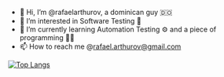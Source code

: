 - 👋 Hi, I’m @rafaelarthurov, a dominican guy 🇩🇴
- 👀 I’m interested in Software Testing 🐞
- 🌱 I’m currently learning Automation Testing ⚙️ and a piece of programming 👨‍💻
- 📫 How to reach me @rafael.arthurov@gmail.com 

<!---
rafaelarthurov/rafaelarthurov is a ✨ special ✨ repository because its `README.md` (this file) appears on your GitHub profile.
You can click the Preview link to take a look at your changes.
--->

[![Top Langs](https://github-readme-stats.vercel.app/api/top-langs/?username=anuraghazra&layout=compact)](https://github.com/anuraghazra/github-readme-stats)
